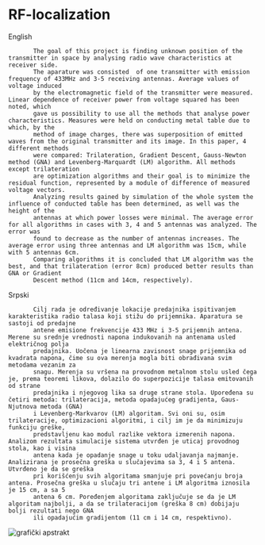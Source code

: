 # RF-localization
           
English        
          
           The goal of this project is finding unknown position of the transmitter in space by analysing radio wave characteristics at receiver side.
           The aparature was consisted  of one transmitter with emission frequency of 433MHz and 3-5 receiving antennas. Average values of voltage induced 
           by the electromagnetic field of the transmitter were measured. Linear dependence of receiver power from voltage squared has been noted, which 
           gave us possibility to use all the methods that analyse power characteristics. Measures were held on conducting metal table due to which, by the 
           method of image charges, there was superposition of emitted waves from the original transmitter and its image. In this paper, 4 different methods
           were compared: Trilateration, Gradient Descent, Gauss-Newton method (GNA) and Levenberg-Marquardt (LM) algorithm. All methods except trilateration
           are optimization algorithms and their goal is to minimize the residual function, represented by a module of difference of measured voltage vectors.
           Analyzing results gained by simulation of the whole system the influence of conducted table has been determined, as well was the height of the 
           antennas at which power losses were minimal. The average error for all algorithms in cases with 3, 4 and 5 antennas was analyzed. The error was 
           found to decrease as the number of antennas increases. The average error using three antennas and LM algorithm was 15cm, while with 5 antennas 6cm.
           Comparing algorithms it is concluded that LM algorithm was the best, and that trilateration (error 8cm) produced better results than GNA or Gradient
           Descent method (11cm and 14cm, respectively).
         
Srpski       
         
           Cilj rada je određivanje lokacije predajnika ispitivanjem karakteristika radio talasa koji stižu do prijemnika. Aparatura se sastoji od predajne 
           antene emisione frekvencije 433 MHz i 3-5 prijemnih antena. Merene su srednje vrednosti napona indukovanih na antenama usled električnog polja 
           predajnika. Uočena je linearna zavisnost snage prijemnika od kvadrata napona, čime su ova merenja mogla biti obrađivana svim metodama vezanim za 
           snagu. Merenja su vršena na provodnom metalnom stolu usled čega je, prema teoremi likova, dolazilo do superpozicije talasa emitovanih od strane 
           predajnika i njegovog lika sa druge strane stola. Upoređena su četiri metoda: trilateracija, metoda opadajućeg gradijenta, Gaus-Njutnova metoda (GNA)
           i Levenberg-Markvarov (LM) algoritam. Svi oni su, osim trilateracije, optimizacioni algoritmi, i cilj im je da minimizuju funkciju greške,
           predstavljenu kao modul razlike vektora izmerenih napona. Analizom rezultata simulacije sistema utvrđen je uticaj provodnog stola, kao i visina 
           antena kada je opadanje snage u toku udaljavanja najmanje. Analizirana je prosečna greška u slučajevima sa 3, 4 i 5 antena. Utvrđeno je da se greška
           pri korišćenju svih algoritama smanjuje pri povećanju broja antena. Prosečna greška u slučaju tri antene i LM algoritma iznosila je 15 cm, a sa 5 
           antena 6 cm. Poređenjem algoritama zaključuje se da je LM algoritam najbolji, a da se trilateracijom (greška 8 cm) dobijaju bolji rezultati nego GNA
           ili opadajućim gradijentom (11 cm i 14 cm, respektivno).


![grafički apstrakt](https://user-images.githubusercontent.com/57879705/140623597-86c4423b-8224-4426-acdc-e239bd0a1d56.png)
